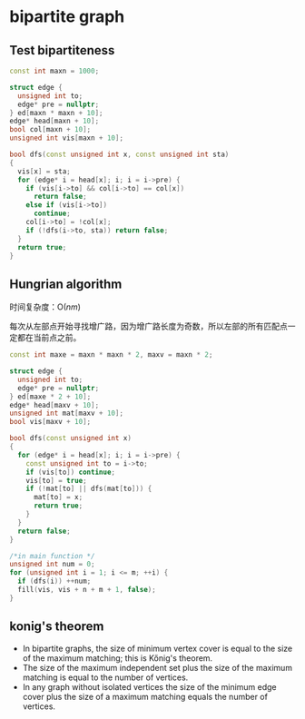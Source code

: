 # bipartite graph

## Test bipartiteness

``` cpp
const int maxn = 1000;

struct edge {
  unsigned int to;
  edge* pre = nullptr;
} ed[maxn * maxn + 10];
edge* head[maxn + 10];
bool col[maxn + 10];
unsigned int vis[maxn + 10];

bool dfs(const unsigned int x, const unsigned int sta)
{
  vis[x] = sta;
  for (edge* i = head[x]; i; i = i->pre) {
    if (vis[i->to] && col[i->to] == col[x])
      return false;
    else if (vis[i->to])
      continue;
    col[i->to] = !col[x];
    if (!dfs(i->to, sta)) return false;
  }
  return true;
}
```

## Hungrian algorithm

时间复杂度：$\text{O}(nm)$

每次从左部点开始寻找增广路，因为增广路长度为奇数，所以左部的所有匹配点一定都在当前点之前。

``` cpp
const int maxe = maxn * maxn * 2, maxv = maxn * 2;

struct edge {
  unsigned int to;
  edge* pre = nullptr;
} ed[maxe * 2 + 10];
edge* head[maxv + 10];
unsigned int mat[maxv + 10];
bool vis[maxv + 10];

bool dfs(const unsigned int x)
{
  for (edge* i = head[x]; i; i = i->pre) {
    const unsigned int to = i->to;
    if (vis[to]) continue;
    vis[to] = true;
    if (!mat[to] || dfs(mat[to])) {
      mat[to] = x;
      return true;
    }
  }
  return false;
}

/*in main function */
unsigned int num = 0;
for (unsigned int i = 1; i <= m; ++i) {
  if (dfs(i)) ++num;
  fill(vis, vis + n + m + 1, false);
}
```

## konig's theorem

- In bipartite graphs, the size of minimum vertex cover is equal to the size of the maximum matching; this is Kőnig's theorem.
- The size of the maximum independent set plus the size of the maximum matching is equal to the number of vertices.
- In any graph without isolated vertices the size of the minimum edge cover plus the size of a maximum matching equals the number of vertices.
